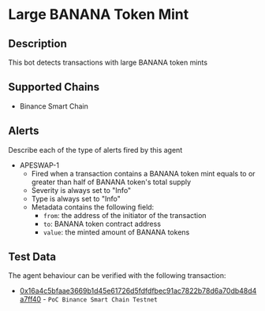 # Large BANANA Token Mint

## Description

This bot detects transactions with large BANANA token mints

## Supported Chains

- Binance Smart Chain


## Alerts

Describe each of the type of alerts fired by this agent

- APESWAP-1
  - Fired when a transaction contains a BANANA token mint equals to or greater than half of BANANA token's total supply
  - Severity is always set to "Info" 
  - Type is always set to "Info" 
  - Metadata contains the following field: 
    - `from`: the address of the initiator of the transaction
    - `to`: BANANA token contract address
    - `value`: the minted amount of BANANA tokens

## Test Data

The agent behaviour can be verified with the following transaction:

- [0x16a4c5bfaae3669b1d45e61726d5fdfdfbec91ac7822b78d6a70db48d4a7ff40](https://testnet.bscscan.com/tx/0x16a4c5bfaae3669b1d45e61726d5fdfdfbec91ac7822b78d6a70db48d4a7ff40) - `PoC Binance Smart Chain Testnet` 

